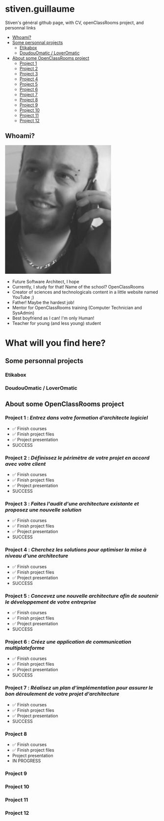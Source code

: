 # stiven.guillaume
Stiven's général github page, with CV, openClassRooms project, and personnal links

* [Whoami?](#Whoami)
* [Some personnal projects](#Somepersonnalprojects)
	* [Etikabox](#Etikabox)
	* [DoudouOmatic / LoverOmatic](#DoudouOmaticLoverOmatic)
* [About some OpenClassRooms project](#AboutsomeOpenClassRoomsproject)
	* [Project 1](#Project1)
	* [Project 2](#Project2)
	* [Project 3](#Project3)
	* [Project 4](#Project4)
	* [Project 5](#Project5)
	* [Project 6](#Project6)
	* [Project 7](#Project7)
	* [Project 8](#Project8)
	* [Project 9](#Project9)
	* [Project 10](#Project10)
	* [Project 11](#Project11)
	* [Project 12](#Project12)

## <a name='Whoami'>Whoami?

![](https://github.com/etcomment/stiven.guillaume/blob/main/PICTURES/moi1.jpg)

- Future Software Architect, I hope
- Currently, I study for that! Name of the school? OpenClassRooms
- Creator of sciences and technologicals content in a little website named YouTube ;)
- Father! Maybe the hardest job!
- Mentor for OpenClassRooms training (Computer Technician and SysAdmin)
- Best boyfriend as I can! I'm only Human!
- Teacher for young (and less young) student

# What will you find here?

## <a name='Somepersonnalprojects'>Some personnal projects

### <a name='Etikabox'>Etikabox

### <a name='DoudouOmaticLoverOmatic'>DoudouOmatic / LoverOmatic

## <a name='AboutsomeOpenClassRoomsproject'>About some OpenClassRooms project

### <a name='Project1'>Project 1 : *Entrez dans votre formation d'architecte logiciel*
- ✅ Finish courses
- ✅ Finish project files
- ✅ Project presentation 
- SUCCESS

### <a name='Project2'>Project 2 : *Définissez le périmètre de votre projet en accord avec votre client*
- ✅ Finish courses
- ✅ Finish project files
- ✅ Project presentation 
- SUCCESS
	
### <a name='Project3'>Project 3 : *Faites l'audit d'une architecture existante et proposez une nouvelle solution*
- ✅ Finish courses
- ✅ Finish project files
- ✅ Project presentation 
- SUCCESS
	
### <a name='Project4'>Project 4 : *Cherchez les solutions pour optimiser la mise à niveau d'une architecture*
- ✅ Finish courses
- ✅ Finish project files
- ✅ Project presentation 
- SUCCESS

### <a name='Project5'>Project 5 : *Concevez une nouvelle architecture afin de soutenir le développement de votre entreprise*
- ✅ Finish courses
- ✅ Finish project files
- ✅ Project presentation 
- SUCCESS
	
### <a name='Project6'>Project 6 : *Créez une application de communication multiplateforme*
- ✅ Finish courses
- ✅ Finish project files
- ✅ Project presentation 
- SUCCESS
	
### <a name='Project7'>Project 7 : *Réalisez un plan d'implémentation pour assurer le bon déroulement de votre projet d'architecture*
- ✅ Finish courses
- ✅ Finish project files
- ✅ Project presentation 
- SUCCESS
	
### <a name='Project8'>Project 8
- ✅ Finish courses
- ✅ Finish project files
- Project presentation 
- IN PROGRESS
### <a name='Project9'>Project 9
### <a name='Project10'>Project 10
### <a name='Project11'>Project 11
### <a name='Project12'>Project 12
